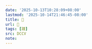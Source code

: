 ```yaml
---
date: '2025-10-13T10:28:09+08:00'
lastmod: '2025-10-14T21:46:45-08:00'
title: 􁺱
url: 􁺱
tags: [踐]
src: DCCV
note:
---
```


